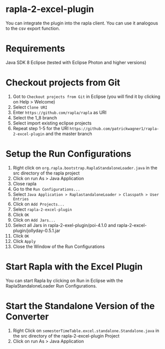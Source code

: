 # rapla-2-excel-plugin
You can integrate the plugin into the rapla client. You can use it analogous to the csv export function.

# Requirements
Java SDK 8
Eclipse (tested with Eclipse Photon and higher versions)

# Checkout projects from Git
1. Got to `Checkout projects from Git` in Eclipse (you will find it by clicking on Help > Welcome)
2. Select `Clone URI`
3. Enter `https://github.com/rapla/rapla` as URI
4. Select the 1_8 branch
5. Select import existing eclipse projects
6. Repeat step 1-5 for the URI `https://github.com/patrickwagner1/rapla-2-excel-plugin` and the master branch

# Setup the Run Configurations
1. Right click on `org.rapla.bootstrap.RaplaStandaloneLoader.java` in the src directory of the rapla project
2. Click on run As > Java Application
3. Close rapla
4. Go to the `Run Configurations...`
5. Select `Java Application > RaplastandaloneLoader > Classpath > User Entries`
6. Click on `Add Projects...`
7. Select `rapla-2-excel-plugin`
8. Click `OK`
9. Click on `Add Jars...`
10. Select all Jars in rapla-2-exel-plugin/poi-4.1.0 and rapla-2-excel-plugin/jollyday-0.5.1.jar
11. Click `OK`
12. Click `Apply`
13. Close the Window of the Run Configurations

# Start Rapla with the Excel Plugin
You can start Rapla by clicking on Run in Eclipse with the RaplaStandaloneLoader Run Configurations.

# Start the Standalone Version of the Converter
1. Right Click on `semesterTimeTable.excel.standalone.Standalone.java` in the src directory of the rapla-2-excel-plugin Project
2. Click on run As > Java Application
